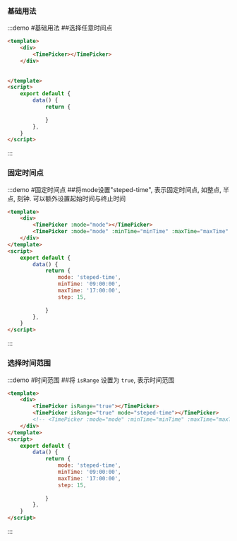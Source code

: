 ### 基础用法

:::demo #基础用法 ##选择任意时间点

```html
<template>
    <div>
        <TimePicker></TimePicker>
    </div>
    
    
</template>
<script>
    export default {
        data() {
            return {
                
            }
        },
    }
</script>
```
:::

### 固定时间点

:::demo #固定时间点 ##将mode设置"steped-time", 表示固定时间点,  如整点, 半点, 刻钟. 可以额外设置起始时间与终止时间

```html
<template>
    <div>
        <TimePicker :mode="mode"></TimePicker>
        <TimePicker :mode="mode" :minTime="minTime" :maxTime="maxTime" :step="step" ></TimePicker>
    </div>
</template>
<script>
    export default {
        data() {
            return {
                mode: 'steped-time',
                minTime: '09:00:00',
                maxTime: '17:00:00',
                step: 15,
                
            }
        },
    }
</script>
```
:::

### 选择时间范围

:::demo #时间范围 ##将 `isRange` 设置为 `true`, 表示时间范围

```html
<template>
    <div>
        <TimePicker isRange="true"></TimePicker>
        <TimePicker isRange="true" mode="steped-time"></TimePicker>
        <!-- <TimePicker :mode="mode" :minTime="minTime" :maxTime="maxTime" :step="step" ></TimePicker> -->
    </div>
</template>
<script>
    export default {
        data() {
            return {
                mode: 'steped-time',
                minTime: '09:00:00',
                maxTime: '17:00:00',
                step: 15,
                
            }
        },
    }
</script>
```
:::